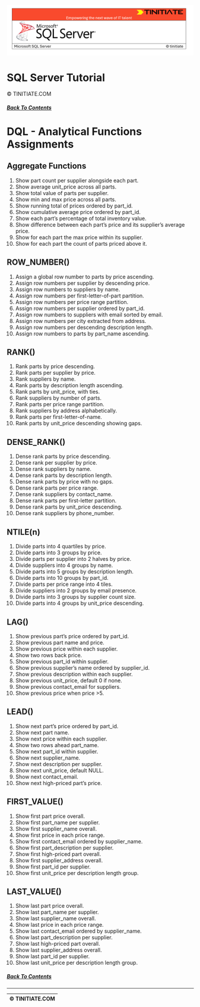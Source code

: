 ![SQL Server Tinitiate Image](../../../sqlserver-sql/sqlserver.png)

# SQL Server Tutorial
&copy; TINITIATE.COM

##### [Back To Contents](./README.md)

# DQL - Analytical Functions Assignments

## Aggregate Functions
1. Show part count per supplier alongside each part.
2. Show average unit_price across all parts.
3. Show total value of parts per supplier.
4. Show min and max price across all parts.
5. Show running total of prices ordered by part_id.
6. Show cumulative average price ordered by part_id.
7. Show each part’s percentage of total inventory value.
8. Show difference between each part’s price and its supplier’s average price.
9. Show for each part the max price within its supplier.
10. Show for each part the count of parts priced above it.

## ROW_NUMBER()
1. Assign a global row number to parts by price ascending.
2. Assign row numbers per supplier by descending price.
3. Assign row numbers to suppliers by name.
4. Assign row numbers per first-letter-of-part partition.
5. Assign row numbers per price range partition.
6. Assign row numbers per supplier ordered by part_id.
7. Assign row numbers to suppliers with email sorted by email.
8. Assign row numbers per city extracted from address.
9. Assign row numbers per descending description length.
10. Assign row numbers to parts by part_name ascending.

## RANK()
1. Rank parts by price descending.
2. Rank parts per supplier by price.
3. Rank suppliers by name.
4. Rank parts by description length ascending.
5. Rank parts by unit_price, with ties.
6. Rank suppliers by number of parts.
7. Rank parts per price range partition.
8. Rank suppliers by address alphabetically.
9. Rank parts per first-letter-of-name.
10. Rank parts by unit_price descending showing gaps.

## DENSE_RANK()
1. Dense rank parts by price descending.
2. Dense rank per supplier by price.
3. Dense rank suppliers by name.
4. Dense rank parts by description length.
5. Dense rank parts by price with no gaps.
6. Dense rank parts per price range.
7. Dense rank suppliers by contact_name.
8. Dense rank parts per first-letter partition.
9. Dense rank parts by unit_price descending.
10. Dense rank suppliers by phone_number.

## NTILE(n)
1. Divide parts into 4 quartiles by price.
2. Divide parts into 3 groups by price.
3. Divide parts per supplier into 2 halves by price.
4. Divide suppliers into 4 groups by name.
5. Divide parts into 5 groups by description length.
6. Divide parts into 10 groups by part_id.
7. Divide parts per price range into 4 tiles.
8. Divide suppliers into 2 groups by email presence.
9. Divide parts into 3 groups by supplier count size.
10. Divide parts into 4 groups by unit_price descending.

## LAG()
1. Show previous part’s price ordered by part_id.
2. Show previous part name and price.
3. Show previous price within each supplier.
4. Show two rows back price.
5. Show previous part_id within supplier.
6. Show previous supplier’s name ordered by supplier_id.
7. Show previous description within each supplier.
8. Show previous unit_price, default 0 if none.
9. Show previous contact_email for suppliers.
10. Show previous price when price >5.

## LEAD()
1. Show next part’s price ordered by part_id.
2. Show next part name.
3. Show next price within each supplier.
4. Show two rows ahead part_name.
5. Show next part_id within supplier.
6. Show next supplier_name.
7. Show next description per supplier.
8. Show next unit_price, default NULL.
9. Show next contact_email.
10. Show next high-priced part’s price.

## FIRST_VALUE()
1. Show first part price overall.
2. Show first part_name per supplier.
3. Show first supplier_name overall.
4. Show first price in each price range.
5. Show first contact_email ordered by supplier_name.
6. Show first part_description per supplier.
7. Show first high-priced part overall.
8. Show first supplier_address overall.
9. Show first part_id per supplier.
10. Show first unit_price per description length group.

## LAST_VALUE()
1. Show last part price overall.
2. Show last part_name per supplier.
3. Show last supplier_name overall.
4. Show last price in each price range.
5. Show last contact_email ordered by supplier_name.
6. Show last part_description per supplier.
7. Show last high-priced part overall.
8. Show last supplier_address overall.
9. Show last part_id per supplier.
10. Show last unit_price per description length group.

##### [Back To Contents](./README.md)
***
| &copy; TINITIATE.COM |
|----------------------|
